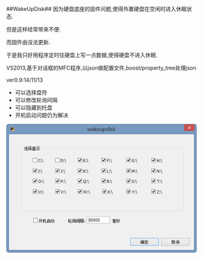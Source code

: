 ##WakeUpDisk##
因为硬盘底座的固件问题,使得外置硬盘在空闲时进入休眠状态.

但是这样经常带来不便.

而固件由没法更新.

于是我只好用程序定时往硬盘上写一点数据,使得硬盘不进入休眠.

VS2013,基于对话框的MFC程序,以json做配置文件,boost/property_tree处理json

ver0.9:14/11/13

- 可以选择盘符
- 可以修改轮询间隔
- 可以隐藏到托盘
- 开机启动问题仍为解决


![界面][1]

[1]:image.png